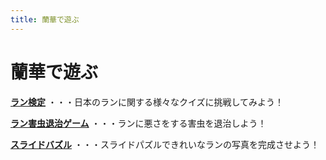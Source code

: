 ```yaml
---
title: 蘭華で遊ぶ
---
```

蘭華で遊ぶ
==
<b><a href="play/orchid_exam">ラン検定</a></b> ・・・日本のランに関する様々なクイズに挑戦してみよう！

<b><a href="play/shooting_game">ラン害虫退治ゲーム</a></b> ・・・ランに悪さをする害虫を退治しよう！

<b><a href="play/slide_puzzle">スライドバズル</a></b> ・・・スライドパズルできれいなランの写真を完成させよう！


